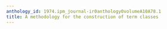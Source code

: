 ```yaml
---
anthology_id: 1974.ipm_journal-ir0anthology0volumeA10A78.1
title: A methodology for the construction of term classes
---
```


